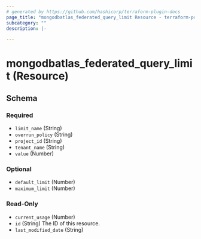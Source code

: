 ```yaml
---
# generated by https://github.com/hashicorp/terraform-plugin-docs
page_title: "mongodbatlas_federated_query_limit Resource - terraform-provider-mongodbatlas"
subcategory: ""
description: |-
  
---
```


# mongodbatlas_federated_query_limit (Resource)





<!-- schema generated by tfplugindocs -->
## Schema

### Required

- `limit_name` (String)
- `overrun_policy` (String)
- `project_id` (String)
- `tenant_name` (String)
- `value` (Number)

### Optional

- `default_limit` (Number)
- `maximum_limit` (Number)

### Read-Only

- `current_usage` (Number)
- `id` (String) The ID of this resource.
- `last_modified_date` (String)
